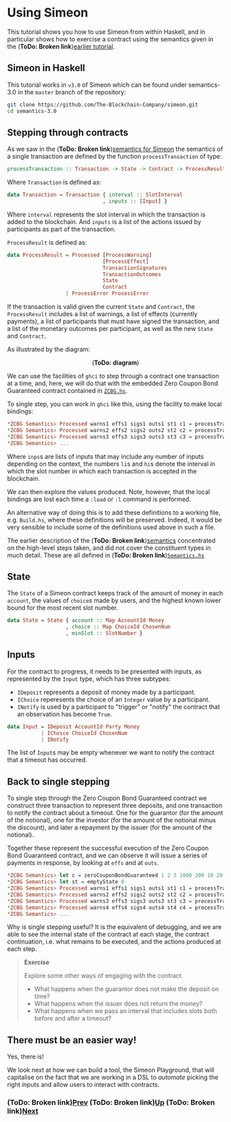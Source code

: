 # Using Simeon

This tutorial shows you how to use Simeon from within Haskell, and in particular shows how to exercise a contract using
the semantics given in the (**ToDo: Broken link**)[earlier tutorial](./simeon-semantics.md).

## Simeon in Haskell

This tutorial works in `v3.0` of Simeon which can be found under semantics-3.0 in the `master` branch of the repository:
```bash
git clone https://github.com/The-Blockchain-Company/simeon.git
cd semantics-3.0
```

## Stepping through contracts

As we saw in the (**ToDo: Broken link**)[semantics for Simeon](./simeon-semantics.md) the semantics of a single transaction
are defined by the function `processTransaction` of type:

```haskell
processTransaction :: Transaction -> State -> Contract -> ProcessResult
```

Where `Transaction` is defined as:

```haskell
data Transaction = Transaction { interval :: SlotInterval
                               , inputs :: [Input] }
```

Where `interval` represents the slot interval in which the transaction is added to the blockchain. And `inputs` is a list
of the actions issued by participants as part of the transaction.

`ProcessResult` is defined as:

```haskell
data ProcessResult = Processed [ProcessWarning]
                               [ProcessEffect]
                               TransactionSignatures
                               TransactionOutcomes
                               State
                               Contract
                   | ProcessError ProcessError
```

If the transaction is valid given the current `State` and `Contract`, the `ProcessResult` includes a list of warnings,
a list of effects (currently payments), a list of participants that must have signed the transaction, and a list of the
monetary outcomes per participant, as well as the new `State` and `Contract`.

As illustrated by the diagram:

<p align="center">
 (<b>ToDo: diagram</b>)
</p>

We can use the facilities of `ghci` to step through a contract one transaction at a time, and, here, we will do that with
the embedded Zero Coupon Bond Guaranteed contract contained
in [`ZCBG.hs`](https://github.com/The-Blockchain-Company/simeon/blob/master/semantics-3.0/ZCBG.hs).

To single step, you can work in `ghci` like this, using the facility to make local bindings:

```haskell
*ZCBG Semantics> Processed warns1 effs1 sigs1 outs1 st1 c1 = processTransaction (Transaction (li1, hi1) inps1) st c
*ZCBG Semantics> Processed warns2 effs2 sigs2 outs2 st2 c2 = processTransaction (Transaction (li2, hi2) inps2) st1 c1
*ZCBG Semantics> Processed warns3 effs3 sigs3 outs3 st3 c3 = processTransaction (Transaction (li3, hi3) inps3) st2 c2
*ZCBG Semantics> ...
```

Where `inps`s are lists of inputs that may include any number of inputs depending on the context, the numbers `li`s and
`hi`s denote the interval in which the slot number in which each transaction is accepted in the blockchain.

We can then explore the values produced. Note, however, that the local bindings are lost each time a `:load` or `:l` command
is performed.

An alternative way of doing this is to add these definitions to a working file, e.g. `Build.hs`, where these definitions will
be preserved. Indeed, it would be very sensible to include some of the definitions used above in such a file.

The earlier description of the (**ToDo: Broken link**)[semantics](./simeon-semantics.md) concentrated on the high-level
steps taken, and did not cover the constituent types in much detail. These are all defined in
(**ToDo: Broken link**)[`Semantics.hs`](https://github.com/The-Blockchain-Company/simeon/blob/master/semantics-2.0/Semantics.hs)

## State

The `State` of a Simeon contract keeps track of the amount of money in each `account`, the values of `choice`s made by
users, and the highest known lower bound for the most recent slot number.

```haskell
data State = State { account :: Map AccountId Money
                   , choice :: Map ChoiceId ChosenNum
                   , minSlot :: SlotNumber }
```

## Inputs

For the contract to progress, it needs to be presented with inputs, as represented by the `Input` type, which has three
subtypes:
 * `IDeposit` represents a deposit of money made by a participant.
 * `IChoice` reperesents the choice of an `Integer` value by a participant.
 * `INotify` is used by a participant to "trigger" or "notify" the contract that an observation has become `True`.

```haskell
data Input = IDeposit AccountId Party Money
           | IChoice ChoiceId ChosenNum
           | INotify
```

The list of `Input`s may be empty whenever we want to notify the contract that a timeout has occurred.

## Back to single stepping

To single step through the Zero Coupon Bond Guaranteed contract we construct three transaction to represent
three deposits, and one transaction to notify the contract about a timeout. One for the guarantor (for the
amount of the notional), one for the investor (for the amount of the notional minus the discount),
and later a repayment by the issuer (for the amount of the notional).

Together these represent the successful execution of the Zero Coupon Bond Guaranteed contract, and we can observe
it will issue a series of payments in response, by looking at `effs` and at `outs`.

```haskell
*ZCBG Semantics> let c = zeroCouponBondGuaranteed 1 2 3 1000 200 10 20
*ZCBG Semantics> let st = emptyState 0
*ZCBG Semantics> Processed warns1 effs1 sigs1 outs1 st1 c1 = processTransaction (Transaction (0, 9) [IDeposit (AccountId 1 3) 3 1000]) st c
*ZCBG Semantics> Processed warns2 effs2 sigs2 outs2 st2 c2 = processTransaction (Transaction (3, 9) [IDeposit (AccountId 2 2) 2 800]) st1 c1
*ZCBG Semantics> Processed warns3 effs3 sigs3 outs3 st3 c3 = processTransaction (Transaction (10, 12) []) st2 c2
*ZCBG Semantics> Processed warns4 effs4 sigs4 outs4 st4 c4 = processTransaction (Transaction (17, 19) [IDeposit (AccountId 2 2) 1 1000]) st3 c3
*ZCBG Semantics> ...
```

Why is single stepping useful? It is the equivalent of debugging, and we are able to see the internal state of the contract
at each stage, the contract continuation, i.e. what remains to be executed, and the actions produced at each step.

> __Exercise__
>  
> Explore some other ways of engaging with the contract
> - What happens when the guarantor does not make the deposit on time?
> - What happens when the issuer does not return the money?
> - What happens when we pass an interval that includes slots both before and after a timeout?

## There must be an easier way!

Yes, there is! 
       
We look next at how we can build a tool, the Simeon Playground, that will capitalise on the fact that we are working in a
DSL to _automate_ picking the right inputs and allow users to interact with contracts.


### (**ToDo: Broken link**)[Prev](./embedded-simeon.md) (**ToDo: Broken link**)[Up](./README.md) (**ToDo: Broken link**)[Next](./playground-overview.md)
